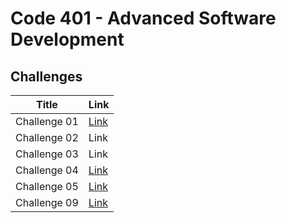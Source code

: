 # Code 401 - Advanced Software Development
## Challenges


| Title  | Link |
| --- | ----------- |
| Challenge 01 | [Link](https://github.com/HadeelDaragmeh158/data-structures-and-algorithms/blob/main/javaChallenge/README.md) |
| Challenge 02 | Link |
| Challenge 03 | Link |
| Challenge 04 | [Link](https://github.com/HadeelDaragmeh158/data-structures-and-algorithms/blob/main/Challenge04/Challenge04.md) |
| Challenge 05 | [Link](https://github.com/HadeelDaragmeh158/reading-notes/blob/main/Class05/README.md) |
| Challenge 09 | [Link](Challenge09/Challenge09.md) |
